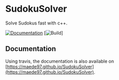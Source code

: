 # SudokuSolver
Solve Sudokus fast with c++.

[![Documentation](https://codedocs.xyz/maede97/SudokuSolver.svg)](https://codedocs.xyz/maede97/SudokuSolver/)
[![Build](https://travis-ci.com/maede97/SudokuSolver.svg?branch=master)]

## Documentation
Using travis, the documentation is also available on [https://maede97.github.io/SudokuSolver](https://maede97.github.io/SudokuSolver).